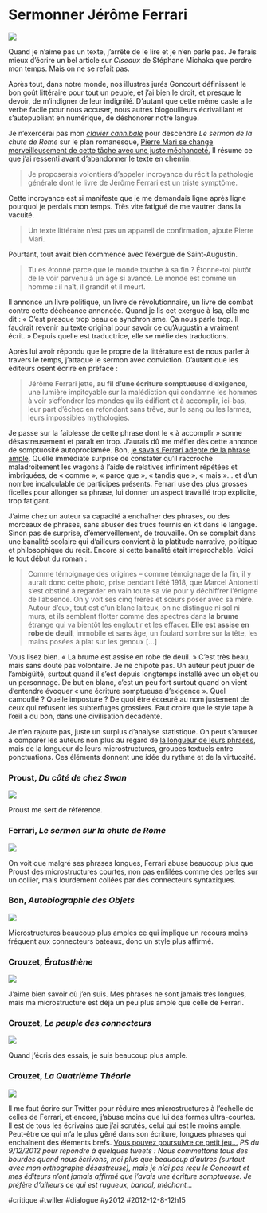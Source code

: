 # Sermonner Jérôme Ferrari

![](_i/proust_s.png)

Quand je n’aime pas un texte, j’arrête de le lire et je n’en parle pas. Je ferais mieux d’écrire un bel article sur *Ciseaux* de Stéphane Michaka que perdre mon temps. Mais on ne se refait pas.

Après tout, dans notre monde, nos illustres jurés Goncourt définissent le bon goût littéraire pour tout un peuple, et j’ai bien le droit, et presque le devoir, de m’indigner de leur indignité. D’autant que cette même caste a le verbe facile pour nous accuser, nous autres blogouilleurs écrivaillant et s’autopubliant en numérique, de déshonorer notre langue.

Je n’exercerai pas mon [*clavier cannibale*](http://towardgrace.blogspot.fr/) pour descendre *Le sermon de la chute de Rome* sur le plan romanesque, [Pierre Mari se change merveilleusement de cette tâche avec une juste méchanceté.](http://www.juanasensio.com/archive/2012/11/18/sermon-sur-la-chute-de-rome-jerome-ferrari-actes-sud-mari.html) Il résume ce que j’ai ressenti avant d’abandonner le texte en chemin.

> Je proposerais volontiers d’appeler incroyance du récit la pathologie générale dont le livre de Jérôme Ferrari est un triste symptôme.

Cette incroyance est si manifeste que je me demandais ligne après ligne pourquoi je perdais mon temps. Très vite fatigué de me vautrer dans la vacuité.

> Un texte littéraire n’est pas un appareil de confirmation, ajoute Pierre Mari.

Pourtant, tout avait bien commencé avec l’exergue de Saint-Augustin.

> Tu es étonné parce que le monde touche à sa fin ? Étonne-toi plutôt de le voir parvenu à un âge si avancé. Le monde est comme un homme : il naît, il grandit et il meurt.

Il annonce un livre politique, un livre de révolutionnaire, un livre de combat contre cette déchéance annoncée. Quand je lis cet exergue à Isa, elle me dit : « C’est presque trop beau ce synchronisme. Ça nous parle trop. Il faudrait revenir au texte original pour savoir ce qu’Augustin a vraiment écrit. » Depuis quelle est traductrice, elle se méfie des traductions.

Après lui avoir répondu que le propre de la littérature est de nous parler à travers le temps, j’attaque le sermon avec conviction. D’autant que les éditeurs osent écrire en préface :

> Jérôme Ferrari jette, **au fil d’une écriture somptueuse d’exigence**, une lumière impitoyable sur la malédiction qui condamne les hommes à voir s’effondrer les mondes qu’ils édifient et à accomplir, ici-bas, leur part d’échec en refondant sans trêve, sur le sang ou les larmes, leurs impossibles mythologies.

Je passe sur la faiblesse de cette phrase dont le « à accomplir » sonne désastreusement et paraît en trop. J’aurais dû me méfier dès cette annonce de somptuosité autoproclamée. Bon, [je savais Ferrari adepte de la phrase ample](comment-obtenir-un-prix-goncourt.md). Quelle immédiate surprise de constater qu’il raccroche maladroitement les wagons à l’aide de relatives infiniment répétées et imbriquées, de « comme », « parce que », « tandis que », « mais »… et d’un nombre incalculable de participes présents. Ferrari use des plus grosses ficelles pour allonger sa phrase, lui donner un aspect travaillé trop explicite, trop fatigant.

J’aime chez un auteur sa capacité à enchaîner des phrases, ou des morceaux de phrases, sans abuser des trucs fournis en kit dans le langage. Sinon pas de surprise, d’émerveillement, de trouvaille. On se complait dans une banalité scolaire qui d’ailleurs convient à la platitude narrative, politique et philosophique du récit. Encore si cette banalité était irréprochable. Voici le tout début du roman :

> Comme témoignage des origines – comme témoignage de la fin, il y aurait donc cette photo, prise pendant l’été 1918, que Marcel Antonetti s’est obstiné à regarder en vain toute sa vie pour y déchiffrer l’énigme de l’absence. On y voit ses cinq frères et sœurs poser avec sa mère. Autour d’eux, tout est d’un blanc laiteux, on ne distingue ni sol ni murs, et ils semblent flotter comme des spectres dans **la brume** étrange qui va bientôt les engloutir et les effacer. **Elle est assise en robe de deuil**, immobile et sans âge, un foulard sombre sur la tête, les mains posées à plat sur les genoux […]

Vous lisez bien. « La brume est assise en robe de deuil. » C’est très beau, mais sans doute pas volontaire. Je ne chipote pas. Un auteur peut jouer de l’ambigüité, surtout quand il s’est depuis longtemps installé avec un objet ou un personnage. De but en blanc, c’est un peu fort surtout quand on vient d’entendre évoquer « une écriture somptueuse d’exigence ». Quel camouflé ? Quelle imposture ? De quoi être écœuré au nom justement de ceux qui refusent les subterfuges grossiers. Faut croire que le style tape à l’œil a du bon, dans une civilisation décadente.

Je n’en rajoute pas, juste un surplus d’analyse statistique. On peut s’amuser à comparer les auteurs non plus au regard de [la longueur de leurs phrases](interdire-cest-liberateur-meme-en-ecriture.md), mais de la longueur de leurs microstructures, groupes textuels entre ponctuations. Ces éléments donnent une idée du rythme et de la virtuosité.

### Proust, *Du côté de chez Swan*

![](_i/proust_s.png)

Proust me sert de référence.

### Ferrari, *Le sermon sur la chute de Rome*

![](_i/ferrari_s.png)

On voit que malgré ses phrases longues, Ferrari abuse beaucoup plus que Proust des microstructures courtes, non pas enfilées comme des perles sur un collier, mais lourdement collées par des connecteurs syntaxiques.

### Bon, *Autobiographie des Objets*

![](_i/fbon_s.png)

Microstructures beaucoup plus amples ce qui implique un recours moins fréquent aux connecteurs bateaux, donc un style plus affirmé.

### Crouzet, *Ératosthène*

![](_i/crouzet_s.png)

J’aime bien savoir où j’en suis. Mes phrases ne sont jamais très longues, mais ma microstructure est déjà un peu plus ample que celle de Ferrari.

### Crouzet, *Le peuple des connecteurs*

![](_i/crouzet_sp.png)

Quand j’écris des essais, je suis beaucoup plus ample.

### Crouzet, *La Quatrième Théorie*

![](_i/crouzet_s4.png)

Il me faut écrire sur Twitter pour réduire mes microstructures à l’échelle de celles de Ferrari, et encore, j’abuse moins que lui des formes ultra-courtes. Il est de tous les écrivains que j’ai scrutés, celui qui est le moins ample. Peut-être ce qui m’a le plus gêné dans son écriture, longues phrases qui enchaînent des éléments brefs. [Vous pouvez poursuivre ce petit jeu...](http://lab.tcrouzet.com/txtstat/)
*PS du 9/12/2012 pour répondre à quelques tweets : Nous commettons tous des bourdes quand nous écrivons, moi plus que beaucoup d’autres (surtout avec mon orthographe désastreuse), mais je n’ai pas reçu le Goncourt et mes éditeurs n’ont jamais affirmé que j’avais une écriture somptueuse. Je préfère d’ailleurs ce qui est rugueux, bancal, méchant...*

#critique #twiller #dialogue #y2012 #2012-12-8-12h15
